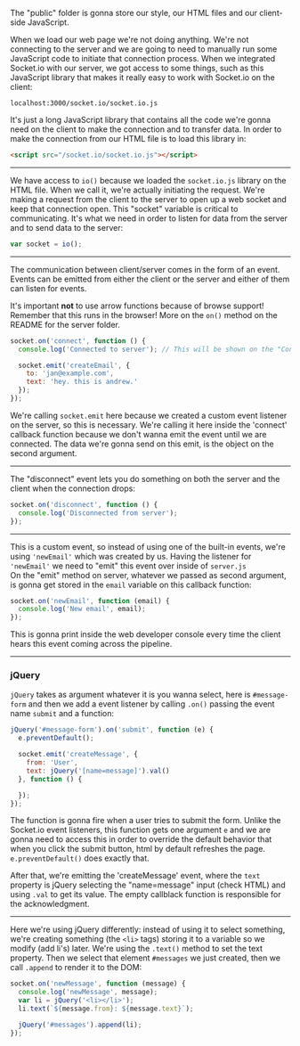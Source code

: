The "public" folder is gonna store our style, our HTML files and our client-side JavaScript.

When we load our web page we're not doing anything. We're not connecting to the server and we are going to need to manually run some JavaScript code to initiate that connection process. 
When we integrated Socket.io with our server, we got access to some things, such as this JavaScript library that makes it really easy to work with Socket.io on the client:
```
localhost:3000/socket.io/socket.io.js
```

It's just a long JavaScript library that contains all the code we're gonna need on the client to make the connection and to transfer data. In order to make the connection from our HTML file is to load this library in:

```html
<script src="/socket.io/socket.io.js"></script>
```

***

We have access to `io()` because we loaded the `socket.io.js` library on the HTML file. When we call it, we're actually initiating the request. We're making a request from the client to the server to open up a web socket and keep that connection open. This "socket" variable is critical to communicating. It's what we need in order to listen for data from the server and to send data to the server:

```javascript
var socket = io();
```

***

The communication between client/server comes in the form of an event. Events can be emitted from either the client or the server and either of them can listen for events. 

It's important **not** to use arrow functions because of browse support! Remember that this runs in the browser! More on the `on()` method on the README for the server folder. 

```javascript
socket.on('connect', function () {
  console.log('Connected to server'); // This will be shown on the "Console" tab on the browser's dev tools

  socket.emit('createEmail', {
    to: 'jan@example.com',
    text: 'hey. this is andrew.'
  });
});
```

We're calling `socket.emit` here because we created a custom event listener on the server, so this is necessary. We're calling it here inside the 'connect' callback function because we don't wanna emit the event until we are connected. The data we're gonna send on this emit, is the object on the second argument.

***

The "disconnect" event lets you do something on both the server and the client when the connection drops:

```javascript
socket.on('disconnect', function () {
  console.log('Disconnected from server');
});
```

***

This is a custom event, so instead of using one of the built-in events, we're using `'newEmail'` which was created by us.
Having the listener for `'newEmail'` we need to "emit" this event over inside of `server.js` <br>
On the "emit" method on server, whatever we passed as second argument, is gonna get stored in the `email` variable on this
callback function:

```javascript
socket.on('newEmail', function (email) {
  console.log('New email', email);
});
```

This is gonna print inside the web developer console every time the client hears this event coming across the pipeline. 

*** 

### jQuery

`jQuery` takes as argument whatever it is you wanna select, here is `#message-form` and then we add a event listener by calling `.on()` passing the event name `submit` and a function:

```javascript
jQuery('#message-form').on('submit', function (e) {
  e.preventDefault();

  socket.emit('createMessage', {
    from: 'User',
    text: jQuery('[name=message]').val()
  }, function () {

  });
});
```

The function is gonna fire when a user tries to submit the form. Unlike the Socket.io event listeners, this function gets one argument `e` and we are gonna need to access this in order to override the default behavior that when you click the submit button, html by default refreshes the page. `e.preventDefault()` does exactly that. 

After that, we're emitting the 'createMessage' event, where the `text` property is jQuery selecting the "name=message" input (check HTML) and using `.val` to get its value. The empty callblack function is responsible for the acknowledgment. 

***

Here we're using jQuery differently: instead of using it to select something, we're creating something (the `<li>` tags) storing it to a variable so we modify (add li's) later. We're using the `.text()` method to set the text property. Then we select that element `#messages` we just created, then we call `.append` to render it to the DOM:

```javascript
socket.on('newMessage', function (message) {
  console.log('newMessage', message);
  var li = jQuery('<li></li>');
  li.text(`${message.from}: ${message.text}`);

  jQuery('#messages').append(li);
});
```